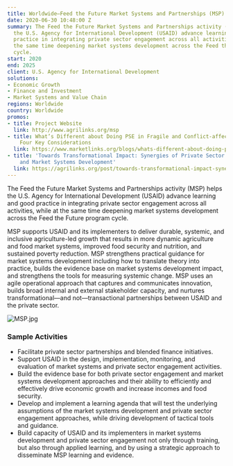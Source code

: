```yaml
---
title: Worldwide—Feed the Future Market Systems and Partnerships (MSP)
date: 2020-06-30 10:48:00 Z
summary: The Feed the Future Market Systems and Partnerships activity (MSP) helps
  the U.S. Agency for International Development (USAID) advance learning and good
  practice in integrating private sector engagement across all activities, while at
  the same time deepening market systems development across the Feed the Future program
  cycle.
start: 2020
end: 2025
client: U.S. Agency for International Development
solutions:
- Economic Growth
- Finance and Investment
- Market Systems and Value Chain
regions: Worldwide
country: Worldwide
promos:
- title: Project Website
  link: http://www.agrilinks.org/msp
- title: What’s Different about Doing PSE in Fragile and Conflict-affected Situations?
    Four Key Considerations
  link: https://www.marketlinks.org/blogs/whats-different-about-doing-pse-fragile-and-conflict-affected-situations-four-key
- title: 'Towards Transformational Impact: Synergies of Private Sector Engagement
    and Market Systems Development'
  link: https://agrilinks.org/post/towards-transformational-impact-synergies-private-sector-engagement-and-market-systems
---
```


The Feed the Future Market Systems and Partnerships activity (MSP) helps the U.S. Agency for International Development (USAID) advance learning and good practice in integrating private sector engagement across all activities, while at the same time deepening market systems development across the Feed the Future program cycle.
 
MSP supports USAID and its implementers to deliver durable, systemic, and inclusive agriculture-led growth that results in more dynamic agriculture and food market systems, improved food security and nutrition, and sustained poverty reduction. MSP strengthens practical guidance for market systems development including how to translate theory into practice, builds the evidence base on market systems development impact, and strengthens the tools for measuring systemic change. MSP uses an agile operational approach that captures and communicates innovation, builds broad internal and external stakeholder capacity, and nurtures transformational—and not—transactional partnerships between USAID and the private sector.

![MSP.jpg](/uploads/MSP.jpg)
  
### Sample Activities

* Facilitate private sector partnerships and blended finance initiatives.
* Support USAID in the design, implementation, monitoring, and evaluation of market systems and private sector engagement activities.
* Build the evidence base for both private sector engagement and market systems development approaches and their ability to efficiently and effectively drive economic growth and increase incomes and food security.
* Develop and implement a learning agenda that will test the underlying assumptions of the market systems development and private sector engagement approaches, while driving development of tactical tools and guidance. 
* Build capacity of USAID and its implementers in market systems development and private sector engagement not only through training, but also through applied learning, and by using a strategic approach to disseminate MSP learning and evidence.